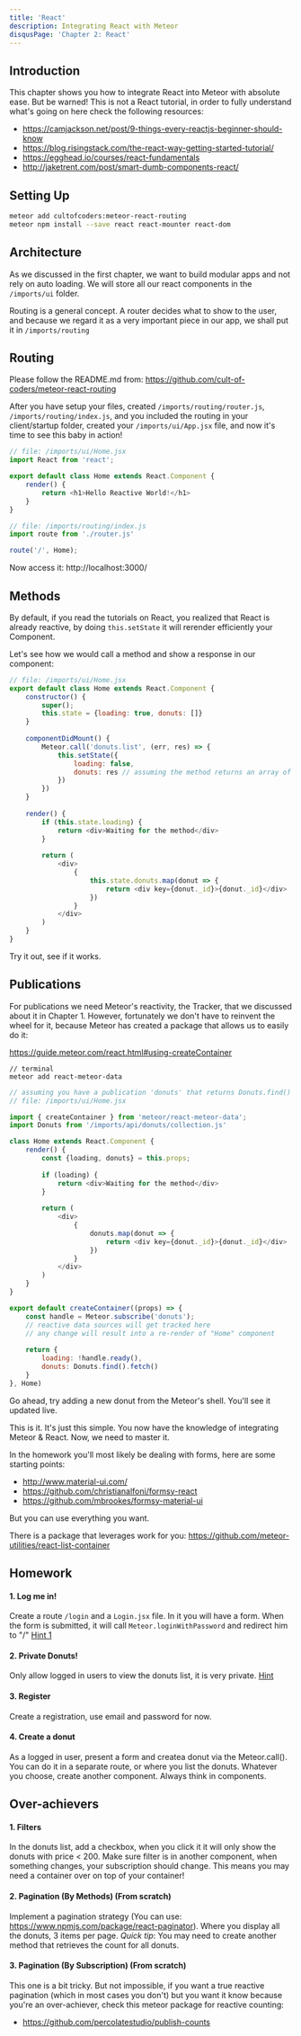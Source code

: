 ```yaml
---
title: 'React'
description: Integrating React with Meteor
disqusPage: 'Chapter 2: React'
---
```


## Introduction

This chapter shows you how to integrate React into Meteor with absolute ease. But be warned! This is not a React tutorial, in order
to fully understand what's going on here check the following resources:

- https://camjackson.net/post/9-things-every-reactjs-beginner-should-know
- https://blog.risingstack.com/the-react-way-getting-started-tutorial/
- https://egghead.io/courses/react-fundamentals
- http://jaketrent.com/post/smart-dumb-components-react/

## Setting Up
```bash
meteor add cultofcoders:meteor-react-routing
meteor npm install --save react react-mounter react-dom 
```

## Architecture

As we discussed in the first chapter, we want to build modular apps and not rely on auto loading.
We will store all our react components in the `/imports/ui` folder.

Routing is a general concept. A router decides what to show to the user, and because we regard it
as a very important piece in our app, we shall put it in `/imports/routing`

## Routing

Please follow the README.md from: 
https://github.com/cult-of-coders/meteor-react-routing

After you have setup your files, created `/imports/routing/router.js`, `/imports/routing/index.js`, and you included the routing in your client/startup folder,
created your `/imports/ui/App.jsx` file, and now it's time to see this baby in action!

```js
// file: /imports/ui/Home.jsx
import React from 'react';

export default class Home extends React.Component {
    render() {
        return <h1>Hello Reactive World!</h1>
    }
}
```

```js
// file: /imports/routing/index.js
import route from './router.js'

route('/', Home);
```

Now access it: http://localhost:3000/

## Methods

By default, if you read the tutorials on React, you realized that React is already reactive, by doing `this.setState` it will
rerender efficiently your Component.
 
Let's see how we would call a method and show a response in our component:

```js
// file: /imports/ui/Home.jsx
export default class Home extends React.Component {
    constructor() {
        super();
        this.state = {loading: true, donuts: []}
    }
    
    componentDidMount() {
        Meteor.call('donuts.list', (err, res) => {
            this.setState({
                loading: false,
                donuts: res // assuming the method returns an array of donuts
            })
        })
    }
    
    render() {
        if (this.state.loading) {
            return <div>Waiting for the method</div>
        }
        
        return (
            <div>
                {
                    this.state.donuts.map(donut => {
                        return <div key={donut._id}>{donut._id}</div>
                    })
                }
            </div>
        )
    }
}
```

Try it out, see if it works.

## Publications

For publications we need Meteor's reactivity, the Tracker, that we discussed about it in Chapter 1. However,
fortunately we don't have to reinvent the wheel for it, because Meteor has created a package that allows us
to easily do it:

https://guide.meteor.com/react.html#using-createContainer

```
// terminal
meteor add react-meteor-data
```

```js
// assuming you have a publication 'donuts' that returns Donuts.find()
// file: /imports/ui/Home.jsx

import { createContainer } from 'meteor/react-meteor-data';
import Donuts from '/imports/api/donuts/collection.js'

class Home extends React.Component {
    render() {
        const {loading, donuts} = this.props;
        
        if (loading) {
            return <div>Waiting for the method</div>
        }
        
        return (
            <div>
                {
                    donuts.map(donut => {
                        return <div key={donut._id}>{donut._id}</div>
                    })
                }
            </div>
        )
    }
}

export default createContainer((props) => {
    const handle = Meteor.subscribe('donuts');
    // reactive data sources will get tracked here
    // any change will result into a re-render of "Home" component
    
    return {
        loading: !handle.ready(),
        donuts: Donuts.find().fetch()
    }
}, Home)
```

Go ahead, try adding a new donut from the Meteor's shell. You'll see it updated live.

This is it. It's just this simple. You now have the knowledge of integrating Meteor & React. Now, we need to
master it.

In the homework you'll most likely be dealing with forms, here are some starting points:
- http://www.material-ui.com/
- https://github.com/christianalfoni/formsy-react
- https://github.com/mbrookes/formsy-material-ui 

But you can use everything you want.

There is a package that leverages work for you:
https://github.com/meteor-utilities/react-list-container

## Homework

#### 1. Log me in!
Create a route `/login` and a `Login.jsx` file. In it you will have a form. When the form is submitted, 
it will call `Meteor.loginWithPassword` and redirect him to "/" [Hint 1](/)

#### 2. Private Donuts!
Only allow logged in users to view the donuts list, it is very private. [Hint]()

#### 3. Register
Create a registration, use email and password for now.

#### 4. Create a donut
As a logged in user, present a form and createa donut via the Meteor.call(). You can do it in a separate route, or
where you list the donuts. Whatever you choose, create another component. Always think in components.

## Over-achievers

#### 1. Filters
In the donuts list, add a checkbox, when you click it it will only show the donuts with price < 200. Make sure filter
is in another component, when something changes, your subscription should change. This means you may need a container
over on top of your container!

#### 2. Pagination (By Methods) (From scratch)
Implement a pagination strategy (You can use: https://www.npmjs.com/package/react-paginator). Where you display
all the donuts, 3 items per page. *Quick tip*: You may need to create another method that retrieves the count for all donuts.

#### 3. Pagination (By Subscription) (From scratch)
This one is a bit tricky. But not impossible, if you want a true reactive pagination (which in most cases you don't) but you want 
it know because you're an over-achiever, check this meteor package for reactive counting:

- https://github.com/percolatestudio/publish-counts

